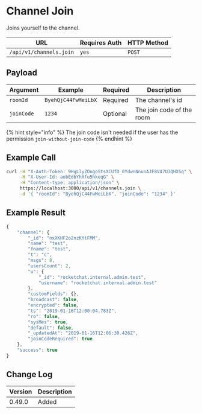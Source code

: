# Channel Join

Joins yourself to the channel.

| URL                     | Requires Auth | HTTP Method |
| ----------------------- | ------------- | ----------- |
| `/api/v1/channels.join` | `yes`         | `POST`      |

## Payload

| Argument   | Example             | Required | Description               |
| ---------- | ------------------- | -------- | ------------------------- |
| `roomId`   | `ByehQjC44FwMeiLbX` | Required | The channel's id          |
| `joinCode` | `1234`              | Optional | The join code of the room |

{% hint style="info" %}
The join code isn't needed if the user has the permission `join-without-join-code`
{% endhint %}

## Example Call

```bash
curl -H "X-Auth-Token: 9HqLlyZOugoStsXCUfD_0YdwnNnunAJF8V47U3QHXSq" \
     -H "X-User-Id: aobEdbYhXfu5hkeqG" \
     -H "Content-type: application/json" \
     https://localhost:3000/api/v1/channels.join \
     -d '{ "roomId": "ByehQjC44FwMeiLbX", "joinCode": "1234" }'
```

## Example Result

```javascript
{
    "channel": {
        "_id": "nxXKHF2o2nzKYtFMM",
        "name": "test",
        "fname": "test",
        "t": "c",
        "msgs": 8,
        "usersCount": 2,
        "u": {
            "_id": "rocketchat.internal.admin.test",
            "username": "rocketchat.internal.admin.test"
        },
        "customFields": {},
        "broadcast": false,
        "encrypted": false,
        "ts": "2019-01-16T12:00:04.783Z",
        "ro": false,
        "sysMes": true,
        "default": false,
        "_updatedAt": "2019-01-16T12:06:30.426Z",
        "joinCodeRequired": true
    },
    "success": true
}
```

## Change Log

| Version | Description |
| ------- | ----------- |
| 0.49.0  | Added       |

